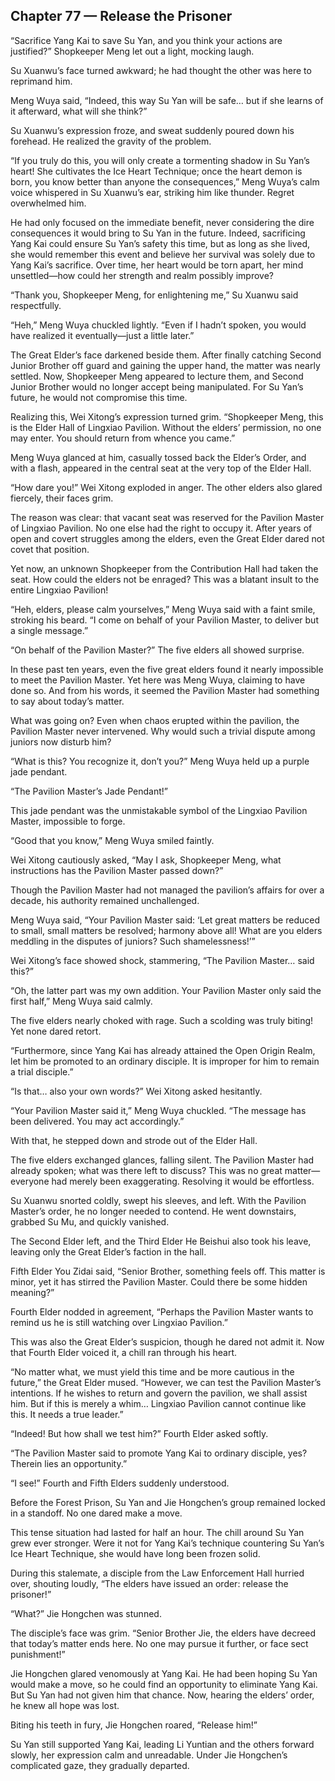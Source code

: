## Chapter 77 — Release the Prisoner

“Sacrifice Yang Kai to save Su Yan, and you think your actions are justified?” Shopkeeper Meng let out a light, mocking laugh.

Su Xuanwu’s face turned awkward; he had thought the other was here to reprimand him.

Meng Wuya said, “Indeed, this way Su Yan will be safe… but if she learns of it afterward, what will she think?”

Su Xuanwu’s expression froze, and sweat suddenly poured down his forehead. He realized the gravity of the problem.

“If you truly do this, you will only create a tormenting shadow in Su Yan’s heart! She cultivates the Ice Heart Technique; once the heart demon is born, you know better than anyone the consequences,” Meng Wuya’s calm voice whispered in Su Xuanwu’s ear, striking him like thunder. Regret overwhelmed him.

He had only focused on the immediate benefit, never considering the dire consequences it would bring to Su Yan in the future. Indeed, sacrificing Yang Kai could ensure Su Yan’s safety this time, but as long as she lived, she would remember this event and believe her survival was solely due to Yang Kai’s sacrifice. Over time, her heart would be torn apart, her mind unsettled—how could her strength and realm possibly improve?

“Thank you, Shopkeeper Meng, for enlightening me,” Su Xuanwu said respectfully.

“Heh,” Meng Wuya chuckled lightly. “Even if I hadn’t spoken, you would have realized it eventually—just a little later.”

The Great Elder’s face darkened beside them. After finally catching Second Junior Brother off guard and gaining the upper hand, the matter was nearly settled. Now, Shopkeeper Meng appeared to lecture them, and Second Junior Brother would no longer accept being manipulated. For Su Yan’s future, he would not compromise this time.

Realizing this, Wei Xitong’s expression turned grim. “Shopkeeper Meng, this is the Elder Hall of Lingxiao Pavilion. Without the elders’ permission, no one may enter. You should return from whence you came.”

Meng Wuya glanced at him, casually tossed back the Elder’s Order, and with a flash, appeared in the central seat at the very top of the Elder Hall.

“How dare you!” Wei Xitong exploded in anger. The other elders also glared fiercely, their faces grim.

The reason was clear: that vacant seat was reserved for the Pavilion Master of Lingxiao Pavilion. No one else had the right to occupy it. After years of open and covert struggles among the elders, even the Great Elder dared not covet that position.

Yet now, an unknown Shopkeeper from the Contribution Hall had taken the seat. How could the elders not be enraged? This was a blatant insult to the entire Lingxiao Pavilion!

“Heh, elders, please calm yourselves,” Meng Wuya said with a faint smile, stroking his beard. “I come on behalf of your Pavilion Master, to deliver but a single message.”

“On behalf of the Pavilion Master?” The five elders all showed surprise.

In these past ten years, even the five great elders found it nearly impossible to meet the Pavilion Master. Yet here was Meng Wuya, claiming to have done so. And from his words, it seemed the Pavilion Master had something to say about today’s matter.

What was going on? Even when chaos erupted within the pavilion, the Pavilion Master never intervened. Why would such a trivial dispute among juniors now disturb him?

“What is this? You recognize it, don’t you?” Meng Wuya held up a purple jade pendant.

“The Pavilion Master’s Jade Pendant!”

This jade pendant was the unmistakable symbol of the Lingxiao Pavilion Master, impossible to forge.

“Good that you know,” Meng Wuya smiled faintly.

Wei Xitong cautiously asked, “May I ask, Shopkeeper Meng, what instructions has the Pavilion Master passed down?”

Though the Pavilion Master had not managed the pavilion’s affairs for over a decade, his authority remained unchallenged.

Meng Wuya said, “Your Pavilion Master said: ‘Let great matters be reduced to small, small matters be resolved; harmony above all! What are you elders meddling in the disputes of juniors? Such shamelessness!’”

Wei Xitong’s face showed shock, stammering, “The Pavilion Master… said this?”

“Oh, the latter part was my own addition. Your Pavilion Master only said the first half,” Meng Wuya said calmly.

The five elders nearly choked with rage. Such a scolding was truly biting! Yet none dared retort.

“Furthermore, since Yang Kai has already attained the Open Origin Realm, let him be promoted to an ordinary disciple. It is improper for him to remain a trial disciple.”

“Is that… also your own words?” Wei Xitong asked hesitantly.

“Your Pavilion Master said it,” Meng Wuya chuckled. “The message has been delivered. You may act accordingly.”

With that, he stepped down and strode out of the Elder Hall.

The five elders exchanged glances, falling silent. The Pavilion Master had already spoken; what was there left to discuss? This was no great matter—everyone had merely been exaggerating. Resolving it would be effortless.

Su Xuanwu snorted coldly, swept his sleeves, and left. With the Pavilion Master’s order, he no longer needed to contend. He went downstairs, grabbed Su Mu, and quickly vanished.

The Second Elder left, and the Third Elder He Beishui also took his leave, leaving only the Great Elder’s faction in the hall.

Fifth Elder You Zidai said, “Senior Brother, something feels off. This matter is minor, yet it has stirred the Pavilion Master. Could there be some hidden meaning?”

Fourth Elder nodded in agreement, “Perhaps the Pavilion Master wants to remind us he is still watching over Lingxiao Pavilion.”

This was also the Great Elder’s suspicion, though he dared not admit it. Now that Fourth Elder voiced it, a chill ran through his heart.

“No matter what, we must yield this time and be more cautious in the future,” the Great Elder mused. “However, we can test the Pavilion Master’s intentions. If he wishes to return and govern the pavilion, we shall assist him. But if this is merely a whim… Lingxiao Pavilion cannot continue like this. It needs a true leader.”

“Indeed! But how shall we test him?” Fourth Elder asked softly.

“The Pavilion Master said to promote Yang Kai to ordinary disciple, yes? Therein lies an opportunity.”

“I see!” Fourth and Fifth Elders suddenly understood.

Before the Forest Prison, Su Yan and Jie Hongchen’s group remained locked in a standoff. No one dared make a move.

This tense situation had lasted for half an hour. The chill around Su Yan grew ever stronger. Were it not for Yang Kai’s technique countering Su Yan’s Ice Heart Technique, she would have long been frozen solid.

During this stalemate, a disciple from the Law Enforcement Hall hurried over, shouting loudly, “The elders have issued an order: release the prisoner!”

“What?” Jie Hongchen was stunned.

The disciple’s face was grim. “Senior Brother Jie, the elders have decreed that today’s matter ends here. No one may pursue it further, or face sect punishment!”

Jie Hongchen glared venomously at Yang Kai. He had been hoping Su Yan would make a move, so he could find an opportunity to eliminate Yang Kai. But Su Yan had not given him that chance. Now, hearing the elders’ order, he knew all hope was lost.

Biting his teeth in fury, Jie Hongchen roared, “Release him!”

Su Yan still supported Yang Kai, leading Li Yuntian and the others forward slowly, her expression calm and unreadable. Under Jie Hongchen’s complicated gaze, they gradually departed.